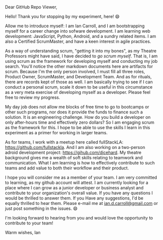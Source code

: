 Dear GitHub Repo Viewer,

Hello! Thank you for stopping by my experiment, here! :smile:

Allow me to introduce myself: I am Ian Carroll, and I am bootstrapping myself for a career change into sofware development. I am learning web development: JavaScript, Python, Android, and a sundry related items. I am also a Certified ScrumMaster, and have a keen interest in agile practices.

As a way of understanding scrum, "getting it into my bones", as my Theatre Professors might have said, I have decided to *go scrum myself*. That is, I am using scrum as the framework for developing myself and conducting my job search. You'll notice the other markdown documents here are artifacts for scrum. Because I'm the only person involved, I must fill all three roles, Product Owner, ScrumMaster, and Development Team. And as for rituals, there are records kept of those as well. I am basically trying to see if I can conduct a personal scrum, scale it down to be useful in this circumstance as a very meta exercise of developing myself as a developer. Please feel free to review my progress. 

My day job does not allow me blocks of free time to go to bootcamps or other such programs, nor does it provide the funds to finance such a solution. It is an engineering challenge. How do you build a developer on only after-hours time and effectively zero dollars? So I am engaging scrum as the framework for this. I hope to be able to use the skills I learn in this experiment as a primer for working in larger teams.

As for teams, I work with a meetup here called fullStackLA: https://github.com/fullstackla. And I am also working on a two-person adroid development project: https://gihub.com/dicehard. My theatre background gives me a wealth of soft skills relating to teamwork and communication. What I am learning is how to effectively contribute to such teams and add value to both their workflow and their product.

I hope you will consider me as a member of your team. I am very committed to learning, as my github account will attest. I am currently looking for a place where I can grow as a junior developer or business analyst and contribute to your organization's overall value. If you have any questions I would be thrilled to answer them. If you Have any suggestions, I'd be equally thrilled to hear them. Please e-mail me at ian.d.carroll@gmail.com or just post something in the issues. :smile:

I'm looking forward to hearing from you and would love the opportunity to contribute to your team!

Warm wishes,
Ian
